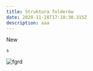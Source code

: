 ```yaml
---
title: Struktura folderów
date: 2020-11-28T17:10:30.315Z
description: aaa
---
```

New

```
s
```

![fgrd](/img/struktura-folderów/821.jpg "dfg")